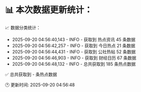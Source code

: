 📊 本次数据更新统计：
==========================

📈 数据分类统计：
- 2025-09-20 04:56:40,143 - INFO - 获取到 热点资讯 45 条数据
- 2025-09-20 04:56:42,257 - INFO - 获取到 今日热点 21 条数据
- 2025-09-20 04:56:44,431 - INFO - 获取到 公社热帖 52 条数据
- 2025-09-20 04:56:46,903 - INFO - 获取到 财经日历 67 条数据
- 2025-09-20 04:56:48,132 - INFO - 总共获取到 185 条热点数据

✅ 总共获取到 - 条热点数据

🕐 更新时间: 2025-09-20 04:56:48
